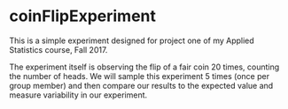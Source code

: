 # coinFlipExperiment

This is a simple experiment designed for project one of my Applied Statistics course, Fall 2017.

The experiment itself is observing the flip of a fair coin 20 times, counting the number of heads. We will sample this experiment 5 times (once per group member) and then compare our results to the expected value and measure variability in our experiment.
